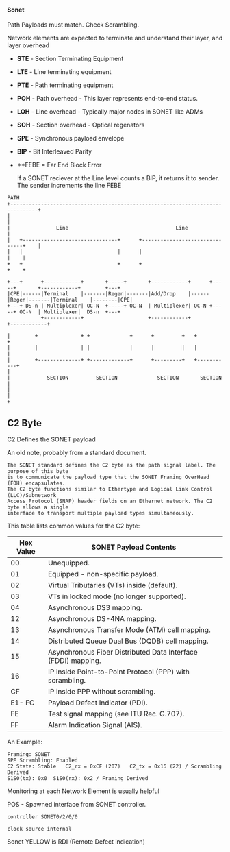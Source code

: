 #### Sonet
Path Payloads must match. Check Scrambling.

Network elements are expected to terminate and understand their layer, and layer overhead

* **STE** - Section Terminating Equipment

* **LTE** - Line terminating equipment

* **PTE** - Path terminating equipment

* **POH** - Path overhead - This layer represents end-to-end status.

* **LOH** - Line overhead - Typically major nodes in SONET like ADMs

* **SOH** - Section overhead - Optical regenators

* **SPE** - Synchronous payload envelope

* **BIP** - Bit Interleaved Parity

* **FEBE = Far End Block Error

	If a SONET reciever at the Line level counts a BIP, it returns it to sender. The sender increments the line FEBE

```
PATH
+-------------------------------------------------------------------------------+
|                                                                               |
|               Line                                   Line                     |
|   +-------------------------------+      +-------------------------------+    |
|   |                               |      |                               |    |
+   +                               +      +                               +    +

+---+      +------------+       +-----+       +------------+      +-----+       +------------+        +---+
|CPE|------|Terminal    |-------|Regen|-------|Add/Drop    |------|Regen|-------|Terminal    |--------|CPE|
+---+ DS-n | Multiplexer| OC-N  +-----+ OC-N  | Multiplexer| OC-N +-----+ OC-N  | Multiplexer|  DS-n  +---+
           +------------+                     +------------+                    +------------+

|        +              + +             +      +         +   +           +
|        |              | |             |      |         |   |           |
|        +--------------+ +-------------+      +---------+   +-----------+
|
|            SECTION         SECTION             SECTION       SECTION
|
|
|
+
```

## C2 Byte

C2 Defines the SONET payload

An old note, probably from a standard document.

    The SONET standard defines the C2 byte as the path signal label. The purpose of this byte 
    is to communicate the payload type that the SONET Framing OverHead (FOH) encapsulates. 
    The C2 byte functions similar to Ethertype and Logical Link Control (LLC)/Subnetwork 
    Access Protocol (SNAP) header fields on an Ethernet network. The C2 byte allows a single
    interface to transport multiple payload types simultaneously.

This table lists common values for the C2 byte:

| Hex Value  | SONET Payload Contents                                         |
| --------- | --------------------------------------------------------------- |
| 00        | Unequipped.                                                     |
| 01        | Equipped - non-specific payload.                                |
| 02        | Virtual Tributaries (VTs) inside (default).                     |
| 03        | VTs in locked mode (no longer supported).                       |
| 04        | Asynchronous DS3 mapping.                                       |
| 12        | Asynchronous DS-4NA mapping.                                    |
| 13        | Asynchronous Transfer Mode (ATM) cell mapping.                  |
| 14        | Distributed Queue Dual Bus (DQDB) cell mapping.                 |
| 15        | Asynchronous Fiber Distributed Data Interface (FDDI) mapping.   |
| 16        | IP inside Point-to-Point Protocol (PPP) with scrambling.        |
| CF        | IP inside PPP without scrambling.                               |
| E1- FC    | Payload Defect Indicator (PDI).                                 |
| FE        | Test signal mapping (see ITU Rec. G.707).                       |
| FF        | Alarm Indication Signal (AIS).                                  |

An Example:
```
Framing: SONET
SPE Scrambling: Enabled
C2 State: Stable   C2_rx = 0xCF (207)   C2_tx = 0x16 (22) / Scrambling Derived
S1S0(tx): 0x0  S1S0(rx): 0x2 / Framing Derived
```
    
Monitoring at each Network Element is usually helpful
    
POS - Spawned interface from SONET controller.

`controller SONET0/2/0/0`

`clock source internal`


Sonet YELLOW is RDI (Remote Defect indication)